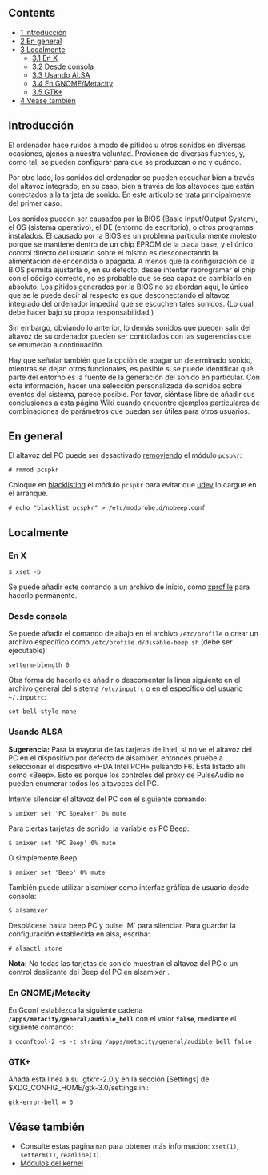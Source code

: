 ## Contents

*   [1 Introducción](#Introducci.C3.B3n)
*   [2 En general](#En_general)
*   [3 Localmente](#Localmente)
    *   [3.1 En X](#En_X)
    *   [3.2 Desde consola](#Desde_consola)
    *   [3.3 Usando ALSA](#Usando_ALSA)
    *   [3.4 En GNOME/Metacity](#En_GNOME.2FMetacity)
    *   [3.5 GTK+](#GTK.2B)
*   [4 Véase también](#V.C3.A9ase_tambi.C3.A9n)

## Introducción

El ordenador hace ruidos a modo de pitidos u otros sonidos en diversas ocasiones, ajenos a nuestra voluntad. Provienen de diversas fuentes, y, como tal, se pueden configurar para que se produzcan o no y cuándo.

Por otro lado, los sonidos del ordenador se pueden escuchar bien a través del altavoz integrado, en su caso, bien a través de los altavoces que están conectados a la tarjeta de sonido. En este artículo se trata principalmente del primer caso.

Los sonidos pueden ser causados ​​por la BIOS (Basic Input/Output System), el OS (sistema operativo), el DE (entorno de escritorio), o otros programas instalados. El causado por la BIOS es un problema particularmente molesto porque se mantiene dentro de un chip EPROM de la placa base, y el único control directo del usuario sobre el mismo es desconectando la alimentación de encendida o apagada. A menos que la configuración de la BIOS permita ajustarla o, en su defecto, desee intentar reprogramar el chip con el código correcto, no es probable que se sea capaz de cambiarlo en absoluto. Los pitidos generados por la BIOS no se abordan aquí, lo único que se le puede decir al respecto es que desconectando el altavoz integrado del ordenador impedirá que se escuchen tales sonidos. (Lo cual debe hacer bajo su propia responsabilidad.)

Sin embargo, obviando lo anterior, lo demás sonidos que pueden salir del altavoz de su ordenador pueden ser controlados con las sugerencias que se enumeran a continuación.

Hay que señalar también que la opción de apagar un determinado sonido, mientras se dejan otros funcionales, es posible si se puede identificar qué parte del entorno es la fuente de la generación del sonido en particular. Con esta información, hacer una selección personalizada de sonidos sobre eventos del sistema, parece posible. Por favor, siéntase libre de añadir sus conclusiones a esta página Wiki cuando encuentre ejemplos particulares de combinaciones de parámetros que puedan ser útiles para otros usuarios.

## En general

El altavoz del PC puede ser desactivado [removiendo](/index.php/Kernel_modules_(Espa%C3%B1ol)#Eliminaci.C3.B3n "Kernel modules (Español)") el módulo `pcspkr`:

```
# rmmod pcspkr

```

Coloque en [blacklisting](/index.php/Kernel_modules#Blacklisting "Kernel modules") el módulo `pcspkr` para evitar que [udev](/index.php/Udev "Udev") lo cargue en el arranque.

```
# echo "blacklist pcspkr" > /etc/modprobe.d/nobeep.conf

```

## Localmente

### En X

```
$ xset -b

```

Se puede añadir este comando a un archivo de inicio, como [xprofile](/index.php/Xprofile_(Espa%C3%B1ol) "Xprofile (Español)") para hacerlo permanente.

### Desde consola

Se puede añadir el comando de abajo en el archivo `/etc/profile` o crear un archivo específico como `/etc/profile.d/disable-beep.sh` (debe ser ejecutable):

```
setterm-blength 0

```

Otra forma de hacerlo es añadir o descomentar la línea siguiente en el archivo general del sistema `/etc/inputrc` o en el específico del usuario `~/.inputrc`:

```
set bell-style none

```

### Usando ALSA

**Sugerencia:** Para la mayoría de las tarjetas de Intel, si no ve el altavoz del PC en el dispositivo por defecto de alsamixer, entonces pruebe a seleccionar el dispositivo «HDA Intel PCH» pulsando F6\. Está listado allí como «Beep». Esto es porque los controles del proxy de PulseAudio no pueden enumerar todos los altavoces del PC.

Intente silenciar el altavoz del PC con el siguiente comando:

```
$ amixer set 'PC Speaker' 0% mute

```

Para ciertas tarjetas de sonido, la variable es PC Beep:

```
$ amixer set 'PC Beep' 0% mute

```

O simplemente Beep:

```
$ amixer set 'Beep' 0% mute

```

También puede utilizar alsamixer como interfaz gráfica de usuario desde consola:

```
$ alsamixer

```

Desplácese hasta beep PC y pulse 'M' para silenciar. Para guardar la configuración establecida en alsa, escriba:

```
# alsactl store

```

**Nota:** No todas las tarjetas de sonido muestran el altavoz del PC o un control deslizante del Beep del PC en alsamixer
.

### En GNOME/Metacity

En Gconf establezca la siguiente cadena **`/apps/metacity/general/audible_bell`** con el valor **`false`**, mediante el siguiente comando:

```
$ gconftool-2 -s -t string /apps/metacity/general/audible_bell false

```

### GTK+

Añada esta línea a su .gtkrc-2.0 y en la sección [Settings] de $XDG_CONFIG_HOME/gtk-3.0/settings.ini:

```
gtk-error-bell = 0

```

## Véase también

*   Consulte estas página `man` para obtener más información: `xset(1)`, `setterm(1)`, `readline(3)`.
*   [Módulos del kernel](/index.php/Kernel_modules_(Espa%C3%B1ol) "Kernel modules (Español)")